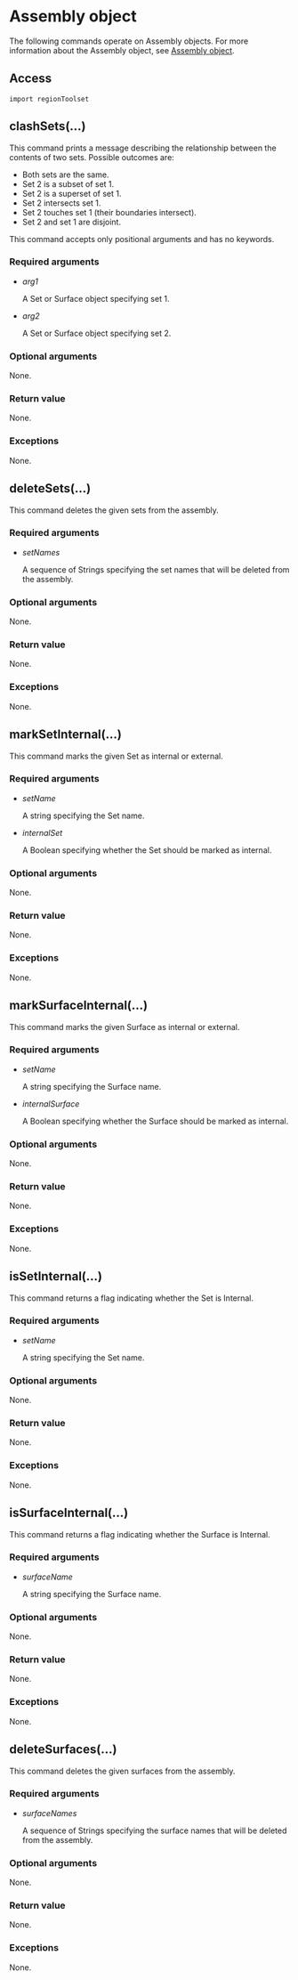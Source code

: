 # Assembly object

The following commands operate on Assembly objects. For more information about the Assembly object, see [Assembly object](https://help.3ds.com/2022/english/DSSIMULIA_Established/SIMACAEKERRefMap/simaker-c-assemblypyc.htm?ContextScope=all).

## Access

```
import regionToolset
```

## clashSets(...)



This command prints a message describing the relationship between the contents of two sets. Possible outcomes are:

- Both sets are the same.
- Set 2 is a subset of set 1.
- Set 2 is a superset of set 1.
- Set 2 intersects set 1.
- Set 2 touches set 1 (their boundaries intersect).
- Set 2 and set 1 are disjoint.

This command accepts only positional arguments and has no keywords.



### Required arguments

- *arg1*

  A Set or Surface object specifying set 1.

- *arg2*

  A Set or Surface object specifying set 2.

### Optional arguments

None.

### Return value

None.

### Exceptions

None.



## deleteSets(...)



This command deletes the given sets from the assembly.



### Required arguments

- *setNames*

  A sequence of Strings specifying the set names that will be deleted from the assembly.

### Optional arguments

None.

### Return value

None.

### Exceptions

None.



## markSetInternal(...)



This command marks the given Set as internal or external.



### Required arguments

- *setName*

  A string specifying the Set name.

- *internalSet*

  A Boolean specifying whether the Set should be marked as internal.

### Optional arguments

None.

### Return value

None.

### Exceptions

None.



## markSurfaceInternal(...)



This command marks the given Surface as internal or external.



### Required arguments

- *setName*

  A string specifying the Surface name.

- *internalSurface*

  A Boolean specifying whether the Surface should be marked as internal.

### Optional arguments

None.

### Return value

None.

### Exceptions

None.



## isSetInternal(...)



This command returns a flag indicating whether the Set is Internal.



### Required arguments

- *setName*

  A string specifying the Set name.

### Optional arguments

None.

### Return value

None.

### Exceptions

None.



## isSurfaceInternal(...)



This command returns a flag indicating whether the Surface is Internal.



### Required arguments

- *surfaceName*

  A string specifying the Surface name.

### Optional arguments

None.

### Return value

None.

### Exceptions

None.



## deleteSurfaces(...)



This command deletes the given surfaces from the assembly.



### Required arguments

- *surfaceNames*

  A sequence of Strings specifying the surface names that will be deleted from the assembly.

### Optional arguments

None.

### Return value

None.

### Exceptions

None.